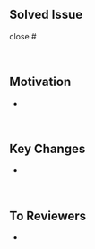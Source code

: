 ## Solved Issue

close #

<br>

## Motivation

-

<br>

## Key Changes

-

<br>

## To Reviewers

-
